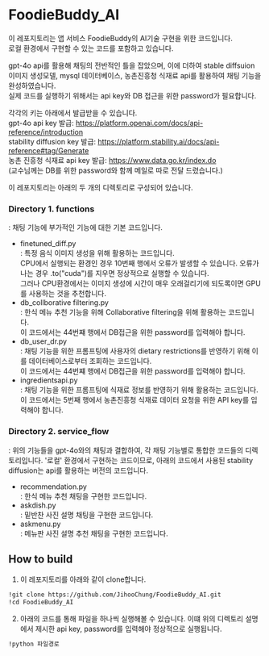 # FoodieBuddy_AI
이 레포지토리는 앱 서비스 FoodieBuddy의 AI기술 구현을 위한 코드입니다.<br/>
로컬 환경에서 구현할 수 있는 코드를 포함하고 있습니다.<br/>

gpt-4o api를 활용해 채팅의 전반적인 틀을 잡았으며, 이에 더하여 stable diffsuion 이미지 생성모델, mysql 데이터베이스, 농촌진흥청 식재료 api를 활용하여 채팅 기능을 완성하였습니다.<br/>
실제 코드를 실행하기 위해서는 api key와 DB 접근을 위한 password가 필요합니다.<br/>

각각의 키는 아래에서 발급받을 수 있습니다.<br/>
gpt-4o api key 발급: https://platform.openai.com/docs/api-reference/introduction<br/>
stability diffusion key 발급: https://platform.stability.ai/docs/api-reference#tag/Generate<br/>
농촌 진흥청 식재료 api key 발급: https://www.data.go.kr/index.do<br/>
(교수님께는 DB를 위한 password와 함께 메일로 따로 전달 드렸습니다.)

이 레포지토리는 아래의 두 개의 디렉토리로 구성되어 있습니다.
### Directory 1. functions
: 채팅 기능에 부가적인 기능에 대한 기본 코드입니다.
- finetuned_diff.py<br/>
  : 특정 음식 이미지 생성을 위해 활용하는 코드입니다.<br/>
    CPU에서 실행되는 환경인 경우 10번째 행에서 오류가 발생할 수 있습니다. 오류가 나는 경우 .to("cuda")를 지우면 정상적으로 실행할 수 있습니다.<br/>
    그러나 CPU환경에서는 이미지 생성에 시간이 매우 오래걸리기에 되도록이면 GPU를 사용하는 것을 추천합니다.
- db_collborative filtering.py<br/>
  : 한식 메뉴 추천 기능을 위해 Collaborative filtering을 위해 활용하는 코드입니다.<br/>
    이 코드에서는 44번쨰 행에서 DB접근을 위한 password를 입력해야 합니다.
- db_user_dr.py<br/>
  : 채팅 기능을 위한 프롬프팅에 사용자의 dietary restrictions를 반영하기 위해 이를 데이터베이스로부터 조회하는 코드입니다.<br/>
    이 코드에서는 44번쨰 행에서 DB접근을 위한 password를 입력해야 합니다.
- ingredientsapi.py<br/>
  : 채팅 기능을 위한 프롬프팅에 식재료 정보를 반영하기 위해 활용하는 코드입니다.
    이 코드에서는 5번째 행에서 농촌진흥청 식재료 데이터 요청을 위한 API key를 입력해야 합니다.

### Directory 2. service_flow
: 위의 기능들을 gpt-4o와의 채팅과 결합하여, 각 채팅 기능별로 통합한 코드들의 디렉토리입니다. '로컬' 환경에서 구현하는 코드이므로, 아래의 코드에서 사용된 stability diffusion는 api를 활용하는 버전의 코드입니다. 
- recommendation.py<br/>
  : 한식 메뉴 추천 채팅을 구현한 코드입니다.
- askdish.py<br/>
  : 밑반찬 사진 설명 채팅을 구현한 코드입니다.
- askmenu.py<br/>
  : 메뉴판 사진 설명 추천 채팅을 구현한 코드입니다.


## How to build
1. 이 레포지토리를 아래와 같이 clone합니다.
```bash
!git clone https://github.com/JihooChung/FoodieBuddy_AI.git
!cd FoodieBuddy_AI
```
2. 아래의 코드를 통해 파일을 하나씩 실행해볼 수 있습니다. 이떄 위의 디렉토리 설명에서 제시한 api key, password를 입력해야 정상적으로 실행됩니다.
```bash
!python 파일경로
```
